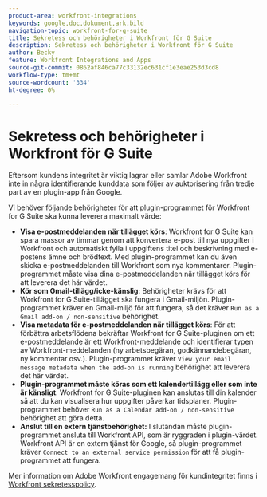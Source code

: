 ```yaml
---
product-area: workfront-integrations
keywords: google,doc,dokument,ark,bild
navigation-topic: workfront-for-g-suite
title: Sekretess och behörigheter i Workfront för G Suite
description: Sekretess och behörigheter i Workfront för G Suite
author: Becky
feature: Workfront Integrations and Apps
source-git-commit: 0862af846ca77c33132ec631cf1e3eae253d3cd8
workflow-type: tm+mt
source-wordcount: '334'
ht-degree: 0%

---
```


# Sekretess och behörigheter i Workfront för G Suite

Eftersom kundens integritet är viktig lagrar eller samlar Adobe Workfront inte in några identifierande kunddata som följer av auktorisering från tredje part av en plugin-app från Google.

Vi behöver följande behörigheter för att plugin-programmet för Workfront for G Suite ska kunna leverera maximalt värde:

* **Visa e-postmeddelanden när tillägget körs**: Workfront for G Suite kan spara massor av timmar genom att konvertera e-post till nya uppgifter i Workfront och automatiskt fylla i uppgiftens titel och beskrivning med e-postens ämne och brödtext. Med plugin-programmet kan du även skicka e-postmeddelanden till Workfront som nya kommentarer. Plugin-programmet måste visa dina e-postmeddelanden när tillägget körs för att leverera det här värdet.
* **Kör som Gmail-tillägg/icke-känslig**: Behörigheter krävs för att Workfront for G Suite-tillägget ska fungera i Gmail-miljön. Plugin-programmet kräver en Gmail-miljö för att fungera, så det kräver `Run as a Gmail add-on / non-sensitive` behörighet.
* **Visa metadata för e-postmeddelanden när tillägget körs**: För att förbättra arbetsflödena bekräftar Workfront for G Suite-pluginen om ett e-postmeddelande är ett Workfront-meddelande och identifierar typen av Workfront-meddelanden (ny arbetsbegäran, godkännandebegäran, ny kommentar osv.). Plugin-programmet kräver `View your email message metadata when the add-on is running` behörighet att leverera det här värdet.
* **Plugin-programmet måste köras som ett kalendertillägg eller som inte är känsligt**: Workfront for G Suite-pluginen kan anslutas till din kalender så att du kan visualisera hur uppgifter påverkar tidsplaner. Plugin-programmet behöver `Run as a Calendar add-on / non-sensitive` behörighet att göra detta.
* **Anslut till en extern tjänstbehörighet:** I slutändan måste plugin-programmet ansluta till Workfront API, som är ryggraden i plugin-värdet. Workfront API är en extern tjänst för Google, så plugin-programmet kräver `Connect to an external service permission` för att få plugin-programmet att fungera.

Mer information om Adobe Workfront engagemang för kundintegritet finns i [Workfront sekretesspolicy](https://www.adobe.com/content/dam/cc/en/legal/terms/enterprise/pdfs/Privacy-Notice-and-Privacy-Shield-Statement-Adobe-Workfront.pdf).

